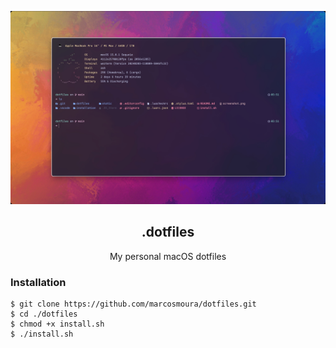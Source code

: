 <p align="center">
  <img src="screenshot.jpeg" alt="My personal macOS dotfiles">
</p>

<h2 align="center">.dotfiles</h2>
<p align="center">My personal macOS dotfiles</p>

### Installation

```shell
$ git clone https://github.com/marcosmoura/dotfiles.git
$ cd ./dotfiles
$ chmod +x install.sh
$ ./install.sh
```
